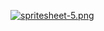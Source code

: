 [![spritesheet-5.png](https://i.postimg.cc/PfbZWGr9/spritesheet-5.png)](https://postimg.cc/z3BVNchF)
